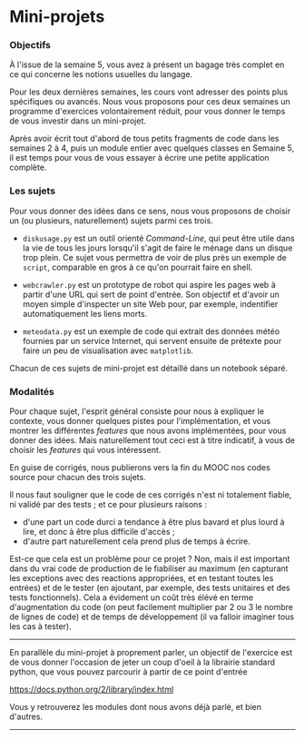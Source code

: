
# Mini-projets

### Objectifs

À l'issue de la semaine 5, vous avez à présent un bagage très complet en ce qui
concerne les notions usuelles du langage.

Pour les deux dernières semaines, les cours vont adresser des points plus
spécifiques ou avancés. Nous vous proposons pour ces deux semaines un programme
d'exercices volontairement réduit, pour vous donner le temps de vous investir
dans un mini-projet.

Après avoir écrit tout d'abord de tous petits fragments de code dans les
semaines 2 à 4, puis un module entier avec quelques classes en Semaine 5, il est
temps pour vous de vous essayer à écrire une petite application complète.

### Les sujets

Pour vous donner des idées dans ce sens, nous vous proposons de choisir un (ou
plusieurs, naturellement) sujets parmi ces trois.

 * `diskusage.py` est un outil orienté *Command-Line*, qui peut être utile dans
la vie de tous les jours lorsqu'il s'agit de faire le ménage dans un disque trop
plein. Ce sujet vous permettra de voir de plus près un exemple de `script`,
comparable en gros à ce qu'on pourrait faire en shell.

 * `webcrawler.py` est un prototype de robot qui aspire les pages web à partir
d'une URL qui sert de point d'entrée. Son objectif et d'avoir un moyen simple
d'inspecter un site Web pour, par exemple, indentifier automatiquement les liens
morts.

 * `meteodata.py` est un exemple de code qui extrait des données météo fournies
par un service Internet, qui servent ensuite de prétexte pour faire un peu de
visualisation avec `matplotlib`.


Chacun de ces sujets de mini-projet est détaillé dans un notebook séparé.

### Modalités

Pour chaque sujet, l'esprit général consiste pour nous à expliquer le contexte,
vous donner quelques pistes pour l'implémentation, et vous montrer les
différentes *features* que nous avons implémentées, pour vous donner des idées.
Mais naturellement tout ceci est à titre indicatif, à vous de choisir les
*features* qui vous intéressent.

En guise de corrigés, nous publierons vers la fin du MOOC nos codes source pour
chacun des trois sujets.

Il nous faut souligner que le code de ces corrigés n'est ni totalement fiable,
ni validé par des tests&nbsp;; et ce pour plusieurs raisons&nbsp;:
 * d'une part un code durci a tendance à être plus bavard et plus lourd à lire,
et donc à être plus difficile d'accès&nbsp;;
 * d'autre part naturellement cela prend plus de temps à écrire.

Est-ce que cela est un problème pour ce projet ? Non, mais il est important dans
du vrai code de production de le fiabiliser au maximum (en capturant les
exceptions avec des reactions appropriées, et en testant toutes les entrées) et
de le tester (en ajoutant, par exemple, des tests unitaires et des tests
fonctionnels). Cela a évidement un coût très élévé en terme d'augmentation du
code (on peut facilement multiplier par 2 ou 3 le nombre de lignes de code) et
de temps de développement (il va falloir imaginer tous les cas à tester).

***

En parallèle du mini-projet à proprement parler, un objectif de l'exercice est
de vous donner l'occasion de jeter un coup d'oeil à la librairie standard
python, que vous pouvez parcourir à partir de ce point d'entrée

https://docs.python.org/2/library/index.html

Vous y retrouverez les modules dont nous avons déjà parlé, et bien d'autres.

***
